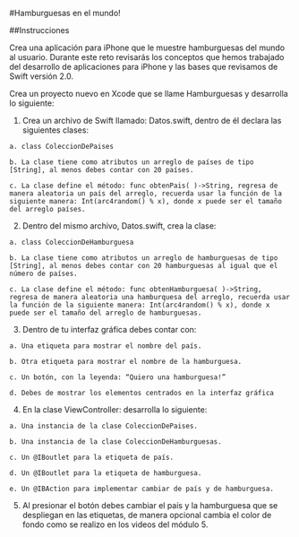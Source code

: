 #Hamburguesas en el mundo!

##Instrucciones

Crea una aplicación para iPhone que le muestre hamburguesas del mundo al usuario. Durante este reto revisarás los conceptos que hemos trabajado del desarrollo de aplicaciones para iPhone y las bases que revisamos de Swift versión 2.0.

Crea un proyecto nuevo en Xcode que se llame Hamburguesas y desarrolla lo siguiente:  

  1. Crea un archivo de Swift llamado: Datos.swift, dentro de él declara las siguientes clases:  

    a. class ColeccionDePaises  

    b. La clase tiene como atributos un arreglo de países de tipo [String], al menos debes contar con 20 países.  

    c. La clase define el método: func obtenPais( )->String, regresa de manera aleatoria un país del arreglo, recuerda usar la función de la siguiente manera: Int(arc4random() % x), donde x puede ser el tamaño del arreglo países.  

  2. Dentro del mismo archivo, Datos.swift, crea la clase:  

    a. class ColeccionDeHamburguesa  

    b. La clase tiene como atributos un arreglo de hamburguesas de tipo [String], al menos debes contar con 20 hamburguesas al igual que el número de países.  

    c. La clase define el método: func obtenHamburguesa( )->String, regresa de manera aleatoria una hamburquesa del arreglo, recuerda usar la función de la siguiente manera: Int(arc4random() % x), donde x puede ser el tamaño del arreglo de hamburguesas.  

  3. Dentro de tu interfaz gráfica debes contar con:  

    a. Una etiqueta para mostrar el nombre del país.  

    b. Otra etiqueta para mostrar el nombre de la hamburguesa.  

    c. Un botón, con la leyenda: “Quiero una hamburguesa!”  

    d. Debes de mostrar los elementos centrados en la interfaz gráfica  

  4. En la clase ViewController: desarrolla lo siguiente:  

    a. Una instancia de la clase ColeccionDePaises.  

    b. Una instancia de la clase ColeccionDeHamburguesas.  

    c. Un @IBoutlet para la etiqueta de país.  

    d. Un @IBoutlet para la etiqueta de hamburguesa.  

    e. Un @IBAction para implementar cambiar de país y de hamburguesa.  

  5. Al presionar el botón debes cambiar el país y la hamburguesa que se despliegan en las etiquetas, de manera opcional cambia el color de fondo como se realizo en los videos del módulo 5.  

